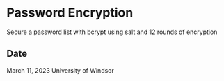 # Password Encryption
Secure a password list with bcrypt using salt and 12 rounds of encryption

## Date
March 11, 2023 University of Windsor